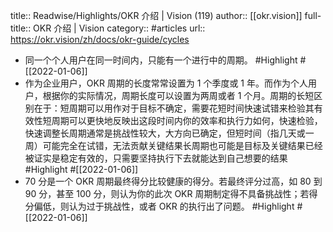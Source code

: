 title:: Readwise/Highlights/OKR 介绍 | Vision (119)
author:: [[okr.vision]]
full-title:: OKR 介绍 | Vision
category:: #articles
url:: https://okr.vision/zh/docs/okr-guide/cycles

- 同一个个人用户在同一时间内，只能有一个进行中的周期。 #Highlight #[[2022-01-06]]
- 作为企业用户，OKR 周期的长度常常设置为 1 个季度或 1 年。而作为个人用户，根据你的实际情况，周期长度可以设置为两周或者 1 个月。周期的长短区别在于：短周期可以用作对于目标不确定，需要花短时间快速试错来检验其有效性短周期可以更快地反映出这段时间内你的效率和执行力如何，快速检验，快速调整长周期通常是挑战性较大，大方向已确定，但短时间（指几天或一周）可能完全在试错，无法贡献关键结果长周期也可能是目标及关键结果已经被证实是稳定有效的，只需要坚持执行下去就能达到自己想要的结果 #Highlight #[[2022-01-06]]
- 70 分是一个 OKR 周期最终得分比较健康的得分。若最终评分过高，如 80 到 90 分，甚至 100 分，则认为你的此次 OKR 周期制定得不具备挑战性；若得分偏低，则认为过于挑战性，或者 OKR 的执行出了问题。 #Highlight #[[2022-01-06]]